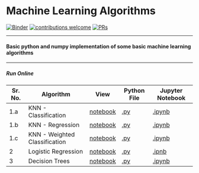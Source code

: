 # Machine Learning Algorithms

[![Binder](https://mybinder.org/badge_logo.svg)](https://mybinder.org/v2/gh/veb-101/Machine-Learning-Algorithms/master) [![contributions welcome](https://img.shields.io/badge/contributions-welcome-brightgreen.svg?style=flat)](https://github.com/veb-101/Machine-Learning-Algorithms/issues) [![PRs](https://img.shields.io/badge/PRs-welcome-brightgreen.svg)](https://github.com/veb-101/Machine-Learning-Algorithms/pulls)

---

#### Basic python and numpy implementation of some basic machine learning algorithms

---

##### Run Online

| Sr. No. | Algorithm                     | View                                                                                                                                                   | Python File                                                          | Jupyter Notebook                                                                                                                                    |
| ------- | ----------------------------- | ------------------------------------------------------------------------------------------------------------------------------------------------------ | -------------------------------------------------------------------- | --------------------------------------------------------------------------------------------------------------------------------------------------- |
| 1.a     | KNN - Classification          | [notebook](https://nbviewer.jupyter.org/github/veb-101/Machine-Learning-Algorithms/blob/master/K-Nearest%20Neigbors/KNN-Classifier.ipynb)              | [.py](https://repl.it/@VaibhavSingh4/1a-k-NN-classification)         | [.ipynb](https://mybinder.org/v2/gh/veb-101/Machine-Learning-Algorithms/master?filepath=K-Nearest%20Neigbors%2FKNN-Classifier.ipynb)                |
| 1.b     | KNN - Regression              | [notebook](https://nbviewer.jupyter.org/github/veb-101/Machine-Learning-Algorithms/blob/master/K-Nearest%20Neigbors/KNN-Regression.ipynb)              | [.py](https://repl.it/@VaibhavSingh4/1b-k-NN-Regression)             | [.ipynb](https://mybinder.org/v2/gh/veb-101/Machine-Learning-Algorithms/master?filepath=K-Nearest%20Neigbors%2FKNN-Regression.ipynb)                |
| 1.c     | KNN - Weighted Classification | [notebook](https://nbviewer.jupyter.org/github/veb-101/Machine-Learning-Algorithms/blob/master/K-Nearest%20Neigbors/KNN_weighted_classification.ipynb) | [.py](https://repl.it/@VaibhavSingh4/1c-KNN-weighted-classification) | [.ipynb](https://colab.research.google.com/drive/1UiH4XUqv2ecm_k7sonxcFY6Vt9nzoC3B)                                                                 |
| 2       | Logistic Regression           | [notebook](https://nbviewer.jupyter.org/github/veb-101/Machine-Learning-Algorithms/blob/master/Logistic%20Regression/logistic%20regression.ipynb)      | [.py](https/repl.it/@VaibhavSingh4/Logistic-Regression)              | [.ipnb](https://colab.research.google.com/github/veb-101/Machine-Learning-Algorithms/blob/master/Logistic%20Regression/logistic%20regression.ipynb) |
| 3       | Decision Trees                | [notebook](https://nbviewer.jupyter.org/github/veb-101/Machine-Learning-Algorithms/blob/master/Decision%20Trees/decision%20tree.ipynb)                 | [.py](https://repl.it/@VaibhavSingh4/decision-tree)                  | [.ipynb](https://colab.research.google.com/github/veb-101/Machine-Learning-Algorithms/blob/master/Decision%20Trees/decision%20tree.ipynb)           |
